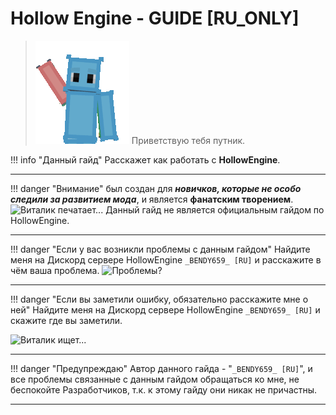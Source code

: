 # Hollow Engine - GUIDE [RU_ONLY]

> ![image](./.resourses/Vitalik_Hello.gif) Приветствую тебя путник.

!!! info "Данный гайд"
	Расскажет как работать с **HollowEngine**.


---

!!! danger "Внимание"
	был создан для _**новичков, которые не особо следили за развитием мода**_, и является **фанатским творением**.
![Виталик печатает...](hollowengine-guide/.resourses/Vitalik_Pinding.gif) Данный гайд не является официальным гайдом по HollowEngine.

---

!!! danger "Если у вас возникли проблемы с данным гайдом"
	Найдите меня на Дискорд сервере HollowEngine `_BENDY659_ [RU]` и расскажите в чём ваша проблема.
![Проблемы?](hollowengine-guide/.resourses/Vitalik_Hmm.gif) 

---

!!! danger "Если вы заметили ошибку, обязательно расскажите мне о ней"
	 Найдите меня на Дискорд сервере HollowEngine `_BENDY659_ [RU]` и скажите где вы заметили.

![Виталик ищет...](hollowengine-guide/.resourses/Vitalik_Search.gif) 

---

!!! danger "Предупреждаю"
	Автор данного гайда - "`_BENDY659_ [RU]`", и все проблемы связанные с данным гайдом обращаться ко мне, не беспокойте Разработчиков, т.к. к этому гайду они никак не причастны.

---
